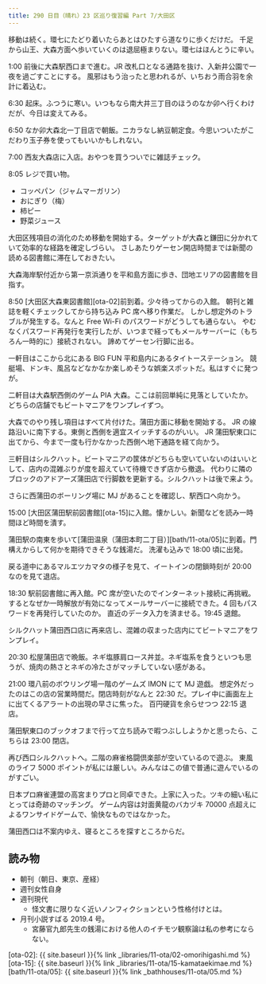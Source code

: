 ```yaml
---
title: 290 日目（晴れ）23 区巡り復習編 Part 7/大田区
---
```


移動は続く。環七にたどり着いたらあとはひたすら道なりに歩くだけだ。
千足から山王、大森方面へ歩いていくのは退屈極まりない。環七はほんとうに辛い。

1:00 前後に大森駅西口まで進む。JR 改札口となる通路を抜け、入新井公園で一夜を過ごすことにする。
風邪はもう治ったと思われるが、いちおう雨合羽を余計に着込む。

6:30 起床。ふつうに寒い。いつもなら南大井三丁目のほうのなか卯へ行くわけだが、今日は変えてみる。

6:50 なか卯大森北一丁目店で朝飯。ニカラなし納豆朝定食。今思いついたがこだわり玉子券を使ってもいいかもしれない。

7:00 西友大森店に入店。おやつを買うついでに雑誌チェック。

8:05 レジで買い物。

* コッペパン（ジャムマーガリン）
* おにぎり（梅）
* 柿ピー
* 野菜ジュース

大田区残項目の消化のため移動を開始する。ターゲットが大森と鎌田に分かれていて効率的な経路を確定しづらい。
さしあたりゲーセン開店時間までは新聞の読める図書館に滞在しておきたい。

大森海岸駅付近から第一京浜通りを平和島方面に歩き、団地エリアの図書館を目指す。

8:50 [大田区大森東図書館][ota-02]前到着。少々待ってからの入館。
朝刊と雑誌を軽くチェックしてから持ち込み PC 席へ移り作業だ。
しかし想定外のトラブルが発生する。なんと Free Wi-Fi のパスワードがどうしても通らない。
やむなくパスワード再発行を実行したが、いつまで経ってもメールサーバーに（もちろん一時的に）接続されない。
諦めてゲーセン行脚に出る。

一軒目はここから北にある BIG FUN 平和島内にあるタイトーステーション。
競艇場、ドンキ、風呂などなかなか楽しめそうな娯楽スポットだ。私はすぐに発つが。

二軒目は大森駅西側のゲーム PIA 大森。ここは前回単純に見落としていたか。
どちらの店舗でもビートマニアをワンプレイずつ。

大森でのやり残し項目はすべて片付けた。蒲田方面に移動を開始する。
JR の線路沿いに南下する。東側と西側を適宜スイッチするのがいい。
JR 蒲田駅東口に出てから、今まで一度も行かなかった西側へ地下通路を経て向かう。

三軒目はシルクハット。ビートマニアの筐体がどちらも空いていないのはいいとして、店内の混雑ぶりが度を超えていて待機できず店から撤退。
代わりに隣のブロックのアドアーズ蒲田店で行脚数を更新する。シルクハットは後で来よう。

さらに西蒲田のボーリング場に MJ があることを確認し、駅西口へ向かう。

15:00 [大田区蒲田駅前図書館][ota-15]に入館。懐かしい。新聞などを読み一時間ほど時間を潰す。

蒲田駅の南東を歩いて[蒲田温泉（蒲田本町二丁目）][bath/11-ota/05]に到着。門構えからして何かを期待できそうな銭湯だ。
洗濯も込みで 18:00 頃に出発。

戻る道中にあるマルエツカマタの様子を見て、イートインの閉鎖時刻が 20:00 なのを見て退店。

18:30 駅前図書館に再入館。PC 席が空いたのでインターネット接続に再挑戦。
するとなぜか一時解放が有効になってメールサーバーに接続できた。4 回もパスワードを再発行していたのか。
直近のデータ入力を済ませる。19:45 退館。

シルクハット蒲田西口店に再来店し、混雑の収まった店内にてビートマニアをワンプレイ。

20:30 松屋蒲田店で晩飯。ネギ塩豚肩ロース丼並。ネギ塩系を食うといつも思うが、焼肉の熱さとネギの冷たさがマッチしていない感がある。

21:00 環八前のボウリング場一階のゲームズ IMON にて MJ 遊戯。
想定外だったのはこの店の営業時間だ。閉店時刻がなんと 22:30 だ。プレイ中に画面左上に出てくるアラートの出現の早さに焦った。
百円硬貨を余らせつつ 22:15 退店。

蒲田駅東口のブックオフまで行って立ち読みで暇つぶししようかと思ったら、こちらは 23:00 閉店。

再び西口シルクハットへ。二階の麻雀格闘倶楽部が空いているので遊ぶ。
東風のライフ 5000 ポイントが私には厳しい。みんなはこの値で普通に遊んでいるのがすごい。

日本プロ麻雀連盟の高宮まりプロと同卓できた。上家に入った。ツキの細い私にとっては奇跡のマッチング。
ゲーム内容は対面黄龍のバカヅキ 70000 点超えによるワンサイドゲームで、愉快なものではなかった。

蒲田西口は不案内ゆえ、寝るところを探すところからだ。

## 読み物

* 朝刊（朝日、東京、産経）
* 週刊女性自身
* 週刊現代
  * 怪文書に限りなく近いノンフィクションという性格付けとは。
* 月刊小説すばる 2019.4 号。
  * 宮藤官九郎先生の銭湯における他人のイチモツ観察論は私の参考にならない。

[ota-02]: {{ site.baseurl }}{% link _libraries/11-ota/02-omorihigashi.md %}
[ota-15]: {{ site.baseurl }}{% link _libraries/11-ota/15-kamataekimae.md %}
[bath/11-ota/05]: {{ site.baseurl }}{% link _bathhouses/11-ota/05.md %}
